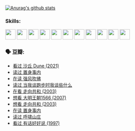 
[![Anurag's github stats](https://github-readme-stats.vercel.app/api?username=w940853815)](https://github.com/anuraghazra/github-readme-stats)

### Skills:

<code><img height="32" src="https://cdn.jsdelivr.net/npm/simple-icons@v5/icons/python.svg"></code>
<code><img height="32" src="https://cdn.jsdelivr.net/npm/simple-icons@v5/icons/javascript.svg"></code>
<code><img height="32" src="https://cdn.jsdelivr.net/npm/simple-icons@v5/icons/django.svg"></code>
<code><img height="32" src="https://cdn.jsdelivr.net/npm/simple-icons@v5/icons/flask.svg"></code>
<code><img height="32" src="https://cdn.jsdelivr.net/npm/simple-icons@v5/icons/vuetify.svg"></code>
<code><img height="32" src="https://cdn.jsdelivr.net/npm/simple-icons@v5/icons/git.svg"></code>
<code><img height="32" src="https://cdn.jsdelivr.net/npm/simple-icons@v5/icons/docker.svg"></code>
<code><img height="32" src="https://cdn.jsdelivr.net/npm/simple-icons@v5/icons/postgresql.svg"></code>
<code><img height="32" src="https://cdn.jsdelivr.net/npm/simple-icons@v5/icons/elasticsearch.svg"></code>
<code><img height="32" src="https://cdn.jsdelivr.net/npm/simple-icons@v5/icons/macos.svg"></code>
<code><img height="32" src="https://cdn.jsdelivr.net/npm/simple-icons@v5/icons/linux.svg"></code>

### 🗣 豆瓣:

<!-- DOUBAN-ACTIVITIES:START -->
- [看过 沙丘 Dune‎ (2021)](https://www.douban.com/people/136069238/status/3726869471/?_i=42493975)
- [读过 置身事内](https://www.douban.com/people/136069238/status/3726223867/?_i=42493975)
- [在读 强风吹拂](https://www.douban.com/people/136069238/status/3725395475/?_i=42493975)
- [读过 当我谈跑步时我谈些什么](https://www.douban.com/people/136069238/status/3715422296/?_i=42493975)
- [在看 走向共和‎ (2003)](https://www.douban.com/people/136069238/status/3711470443/?_i=42493975)
- [想看 大明王朝1566‎ (2007)](https://www.douban.com/people/136069238/status/3710980213/?_i=42493975)
- [想看 走向共和‎ (2003)](https://www.douban.com/people/136069238/status/3710980002/?_i=42493975)
- [在读 置身事内](https://www.douban.com/people/136069238/status/3710472151/?_i=42493975)
- [读过 呼啸山庄](https://www.douban.com/people/136069238/status/3710470617/?_i=42493975)
- [看过 有话好好说‎ (1997)](https://www.douban.com/people/136069238/status/3709833172/?_i=42493975)
<!-- DOUBAN-ACTIVITIES:END -->
<!--
**w940853815/w940853815** is a ✨ _special_ ✨ repository because its `README.md` (this file) appears on your GitHub profile.

Here are some ideas to get you started:

- 🔭 I’m currently working on ...
- 🌱 I’m currently learning ...
- 👯 I’m looking to collaborate on ...
- 🤔 I’m looking for help with ...
- 💬 Ask me about ...
- 📫 How to reach me: ...
- 😄 Pronouns: ...
- ⚡ Fun fact: ...
-->
